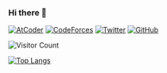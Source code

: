 ### Hi there 👋

[![AtCoder](https://img.shields.io/endpoint?url=https%3A%2F%2Fatcoder-badges.now.sh%2Fapi%2Fatcoder%2Fjson%2FTyson8331)](https://atcoder.jp/users/Tyson8331)
[![CodeForces](https://img.shields.io/endpoint?url=https%3A%2F%2Fatcoder-badges.now.sh%2Fapi%2Fcodeforces%2Fjson%2FTyson8331)](https://codeforces.com/profile/Tyson8331)
[![Twitter](https://img.shields.io/twitter/follow/penguin8331?style=social)](https://twitter.com/penguin8331)
[![GitHub](https://img.shields.io/github/followers/penguin8331.svg?style=social&label=Follow)](https://github.com/penguin8331?tab=followers)  

![Visitor Count](https://profile-counter.glitch.me/penguin8331/count.svg)  

[![Top Langs](https://github-readme-stats.vercel.app/api/top-langs/?username=penguin8331&theme=light&layout=compact)](https://github.com/anuraghazra/github-readme-stats) 
